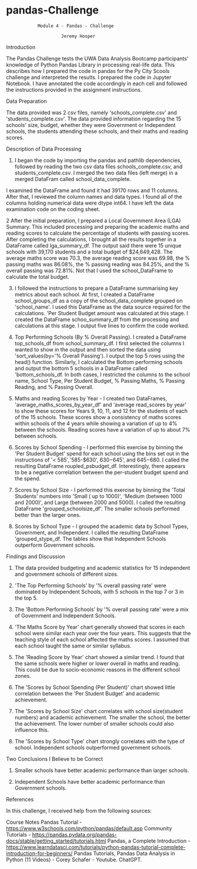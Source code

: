 # pandas-Challenge

                Module 4 - Pandas - Challenge

                         Jeremy Hooper

Introduction

The Pandas Challenge tests the UWA Data Analysis Bootcamp participants' knowledge of Python Pandas Library in processing real-life data. This describes how I prepared the code in pandas for the Py City Scools challenge and interpreted the results. I prepared the code in Jupyter Notebook. I have annotated the code accordingly in each cell and followed the instructions provided in the assignment instructions.

Data Preparation

The data provided was 2 csv files, namely 'schools_complete.csv' and 'students_complete.csv'. The data provided information regarding the 15 schools' size, budget, whether they were Government or Independent schools, the students attending these schools, and their maths and reading scores. 

Description of Data Processing

1. I began the code by importing the pandas and pathlib dependencies, followed by reading the two csv data files schools_complete.csv, and students_complete.csv. I merged the two data files (left merge) in a merged DataFram called school_data_complete.

I examined the DataFrame and found it had 39170 rows and 11 columns. After that, I reviewed the column names and data types. I found all of the columns holding numerical data were dtype int64. I have left the data examination code on the coding sheet.

2  After the initial preparation, I prepared a Local Government Area (LGA) 
Summary. This included processing and preparing the academic maths and reading scores to calculate the percentage of students with passing scores. After completing the calculations, I brought all the results together in a DataFrame called lga_summary_df. The output said there were 15 unique schools with 39,170 students and a total budget of $24,649,428. The average maths score was 70.3, the average reading score was 69.98, the % passing maths was 86.08%, the % passing reading was 84.25%, and the % overall passing was 72.81%. Not that I used the school_DataFrame to calculate the total budget.

3. I followed the instructions to prepare a DataFrame summarising key metrics about each school. At first, I created a DataFrame school_groups_df as a copy of the school_data_complete grouped on 'school_name'. I used this DataFrame as the data source required for the calculations. 'Per Student Budget amount was calculated at this stage. I created the DataFrame schoo_summary_df from the processing and calculations at this stage. I output five lines to confirm the code worked.

4. Top Performing Schools (By % Overall Passing). I created a DataFrame top_schools_df from school_summary_df. I first selected the columns I wanted to show in the output and then sorted the data using 'sort_values(by='% Overall Passing'). I output the top 5 rows using the head() function. Similarly, I calculated the Bottom performing schools and output the bottom 5 schools in a DataFrame called 'bottom_schools_df. In both cases, I restricted the columns to the school name, School Type, Per Student Budget, % Passing Maths, % Passing Reading, and % Passing Overall.

5.  Maths and reading Scores by Year - I created two DataFrames, 'average_maths_scores_by_year_df' and 'average read_scores by year' to show these scores for Years 9, 10, 11, and 12 for the students of each of the 15 schools. These scores show a consistency of maths scores within schools of the 4 years while showing a variation of up to 4% between the schools. Reading scores have a variation of up to about 7% between schools.

6.  Scores by School Spending - I performed this exercise by binning the 'Per Student Budget' spend for each school using the bins set out in the instructions of '< $585', '$585-$630', $630-$645', and $645-$680. I called the resulting DataFrame roupled_psbudget_df. Interestingly, there appears to be a negative correlation between the per-student budget spend and the spend. 

7.  Scores by School Size - I performed this exercise by binning the 'Total Students' numbers into 'Small ( up to 1000)', 'Medium (between 1000 and 2000)', and Large (between 2000 and 5000). I called the resulting DataFrame 'grouped_schoolsize_df'.  The smaller schools performed better than the larger ones.  

8.  Scores by School Type - I grouped the academic data by School Types, Government, and Independent. I called the resulting DataFrame 'grouped_stype_df. The tables show that Independent Schools outperform Government schools.

Findings and Discussion

1.  The data provided budgeting and academic statistics for 15 independent and government schools of different sizes.

2.  'The Top Performing Schools' by '% overall passing rate' were dominated by Independent Schools, with 5 schools in the top 7 or 3 in the top 5.

3.  The 'Bottom Performing Schools' by '% overall passing rate' were a mix of Government and Independent Schools.

4.  'The Maths Score by Year' chart generally showed that scores in each school were similar each year over the four years. This suggests that the teaching style of each school affected the maths scores. I assumed that each school taught the same or similar syllabus.

5.  The 'Reading Score by Year' chart showed a similar trend. I found that the same schools were higher or lower overall in maths and reading. This could be due to socio-economic reasons in the different school zones.

5.  The 'Scores by School Spending (Per Student)' chart showed little correlation between the 'Per Student Budget' and academic achievement.

6.  The 'Scores by School Size' chart correlates with school size(student numbers) and academic achievement. The smaller the school, the better the achievement. The lower number of smaller schools could also influence this.

7.  The 'Scores by School Type' chart strongly correlates with the type of school. Independent schools outperformed government schools.

Two Conclusions I Believe to be Correct 

1.  Smaller schools have better academic performance than larger schools.

2.  Independent Schools have better academic performance than Government schools.

References

In this challenge, I received help from the following sources:

Course Notes
Pandas Tutorial - https://www.w3schools.com/python/pandas/default.asp
Community Tutorials -  https://pandas.pydata.org/pandas-docs/stable/getting_started/tutorials.html
Pandas, a Complete Introduction - https://www.learndatasci.com/tutorials/python-pandas-tutorial-complete-introduction-for-beginners/
Pandas Tutorials, Pandas Data Analysis in Python (11 Videos) - Corey Schafer - Youtube.
ChatGPT.
